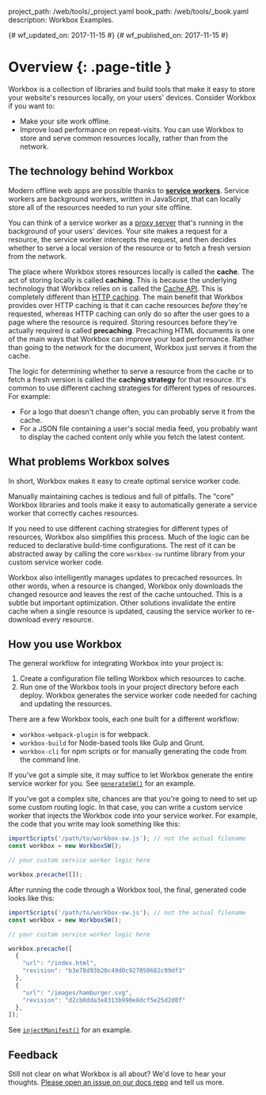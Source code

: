 project_path: /web/tools/_project.yaml
book_path: /web/tools/_book.yaml
description: Workbox Examples.

{# wf_updated_on: 2017-11-15 #}
{# wf_published_on: 2017-11-15 #}

# Overview {: .page-title }

Workbox is a collection of libraries and build tools that make it easy to
store your website's resources locally, on your users' devices. Consider
Workbox if you want to:

* Make your site work offline.
* Improve load performance on repeat-visits. You can use Workbox to store
  and serve common resources locally, rather than from the network.

## The technology behind Workbox

Modern offline web apps are possible thanks to [**service workers**][sw].
Service workers are background workers, written in JavaScript, that can
locally store all of the resources needed to run your site offline.

[sw]: /web/fundamentals/getting-started/primers/service-workers

You can think of a service worker as a [proxy server][proxy] that's running in
the background of your users' devices. Your site makes a request for a
resource, the service worker intercepts the request, and then decides
whether to serve a local version of the resource or to fetch a fresh version
from the network.

[proxy]: https://en.wikipedia.org/wiki/Proxy_server

The place where Workbox stores resources locally is called the **cache**.
The act of storing locally is called **caching**. This is because the
underlying technology that Workbox relies on is called the [Cache API][cache].
This is completely different than [HTTP caching][http]. The main benefit
that Workbox provides over HTTP caching is that it can cache resources *before*
they're requested, whereas HTTP caching can only do so after the user goes to
a page where the resource is required. Storing resources before they're
actually required is called **precaching**. Precaching HTML documents is
one of the main ways that Workbox can improve your load performance. Rather
than going to the network for the document, Workbox just serves it from the
cache.

[cache]: https://developer.mozilla.org/en-US/docs/Web/API/Cache
[http]: /web/fundamentals/performance/optimizing-content-efficiency/http-caching

The logic for determining whether to serve a resource from the cache or to
fetch a fresh version is called the **caching strategy** for that resource.
It's common to use different caching strategies for different types of
resources. For example:

* For a logo that doesn't change often, you can probably serve it from the
  cache.
* For a JSON file containing a user's social media feed, you probably want
  to display the cached content only while you fetch the latest content.

## What problems Workbox solves

In short, Workbox makes it easy to create optimal service worker code.

Manually maintaining caches is tedious and full of pitfalls.
The "core" Workbox libraries and tools make it easy to automatically
generate a service worker that correctly caches resources.

If you need to use different caching strategies for different types of
resources, Workbox also simplifies this process. Much of the logic can be
reduced to declarative build-time configurations. The rest of it can be
abstracted away by calling the core `workbox-sw` runtime library from your
custom service worker code.

Workbox also intelligently manages updates to precached resources. In other
words, when a resource is changed, Workbox only downloads the changed
resource and leaves the rest of the cache untouched. This is a subtle but
important optimization. Other solutions invalidate the entire cache when a
single resource is updated, causing the service worker to re-download every
resource.

## How you use Workbox

The general workflow for integrating Workbox into your project is:

1. Create a configuration file telling Workbox which resources to cache.
1. Run one of the Workbox tools in your project directory before each deploy.
   Workbox generates the service worker code needed for caching and updating
   the resources.

There are a few Workbox tools, each one built for a different workflow:

* `workbox-webpack-plugin` is for webpack.
* `workbox-build` for Node-based tools like Gulp and Grunt.
* `workbox-cli` for npm scripts or for manually generating the code from
  the command line.

If you've got a simple site, it may suffice to let Workbox generate the
entire service worker for you. See [`generateSW()`][generateSW] for an
example.

[generateSW]: /reference-docs/latest/module-workbox-build.html#.generateSW

If you've got a complex site, chances are that you're going to need to set
up some custom routing logic. In that case, you can write a custom service
worker that injects the Workbox code into your service worker. For example,
the code that you write may look something like this:

```javascript
importScripts('/path/to/workbox-sw.js'); // not the actual filename
const workbox = new WorkboxSW();

// your custom service worker logic here

workbox.precache([]);
```

After running the code through a Workbox tool, the final, generated code looks
like this:

```javascript
importScripts('/path/to/workbox-sw.js'); // not the actual filename
const workbox = new WorkboxSW();

// your custom service worker logic here

workbox.precache([
  {
    "url": "/index.html",
    "revision": "b3e78d93b20c49d0c927050682c99df3"
  },
  {
    "url": "/images/hamburger.svg",
    "revision": "d2cb0dda3e8313b990e8dcf5e25d2d0f"
  },
]);
```

See [`injectManifest()`][injectManifest] for an example.

[injectManifest]: /reference-docs/latest/module-workbox-build.html#.injectManifest

## Feedback

Still not clear on what Workbox is all about? We'd love to hear your
thoughts. [Please open an issue on our docs repo][feedback] and tell us more.

[feedback]: https://github.com/GoogleChrome/workbox-microsite/issues/new?title=[Overview]
